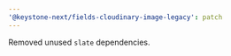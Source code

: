 ```yaml
---
'@keystone-next/fields-cloudinary-image-legacy': patch
---
```


Removed unused `slate` dependencies.
